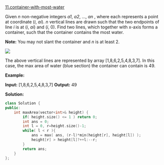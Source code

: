 [11.container-with-most-water](https://leetcode.com/problems/container-with-most-water/)  

Given _n_ non-negative integers _a1_, _a2_, ..., _an_ , where each represents a point at coordinate (_i_, _ai_). _n_ vertical lines are drawn such that the two endpoints of line _i_ is at (_i_, _ai_) and (_i_, 0). Find two lines, which together with x-axis forms a container, such that the container contains the most water.

**Note:** You may not slant the container and _n_ is at least 2.

![](https://s3-lc-upload.s3.amazonaws.com/uploads/2018/07/17/question_11.jpg)

The above vertical lines are represented by array \[1,8,6,2,5,4,8,3,7\]. In this case, the max area of water (blue section) the container can contain is 49.

**Example:**

**Input:** \[1,8,6,2,5,4,8,3,7\]
**Output:** 49  



**Solution:**  

```cpp
class Solution {
public:
    int maxArea(vector<int>& height) {
        if( height.size() <= 1 ) return 0;
        int ans = 0;
        int l = 0, r=height.size()-1;
        while( l < r ){
            ans = max( ans, (r-l)*min(height[r], height[l]) );
            height[r] > height[l]?++l:--r;
        }
        return ans;
    }
};
```
      